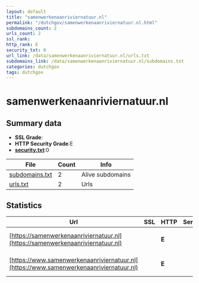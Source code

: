 ```yaml
---
layout: default
title: "samenwerkenaanriviernatuur.nl"
permalink: "/dutchgov/samenwerkenaanriviernatuur.nl.html"
subdomains_count: 2
urls_count: 2
ssl_rank: 
http_rank: E
security_txt: 0
url_link: /data/samenwerkenaanriviernatuur.nl/urls.txt
subdomains_link: /data/samenwerkenaanriviernatuur.nl/subdomains.txt
categories: dutchgov
tags: dutchgov
---
```



# samenwerkenaanriviernatuur.nl
## Summary data


 - **SSL Grade**:
 - **HTTP Security Grade**:E
 - **[security.txt](https://www.digitaleoverheid.nl/nieuws/standaard-security-txt-nu-verplicht-voor-overheid/)**:0


| File       | Count | Info |
|------------|-------|------|
|[subdomains.txt](/DutchGovScope/data/samenwerkenaanriviernatuur.nl/subdomains.txt)|2|Alive subdomains|
|[urls.txt](/DutchGovScope/data/samenwerkenaanriviernatuur.nl/urls.txt)|2|Urls|


## Statistics


| Url | SSL | HTTP | Server | Cookie | HSTS | CORS | CTO | CSP | XFO | XXP | RP |FP| Tech |Title |
|--------|-------|-------|------|------|------|------|------|------|------|------|------|------|------|------|
|[https://samenwerkenaanriviernatuur.nl](https://samenwerkenaanriviernatuur.nl)| | **E**|| | | | | | | | :white_check_mark: | |HSTS Microsoft ASP.NET|Object moved|
|[https://www.samenwerkenaanriviernatuur.nl](https://www.samenwerkenaanriviernatuur.nl)| | **E**|| | | | | | | | :white_check_mark: | |HSTS Microsoft ASP.NET|Object moved|


